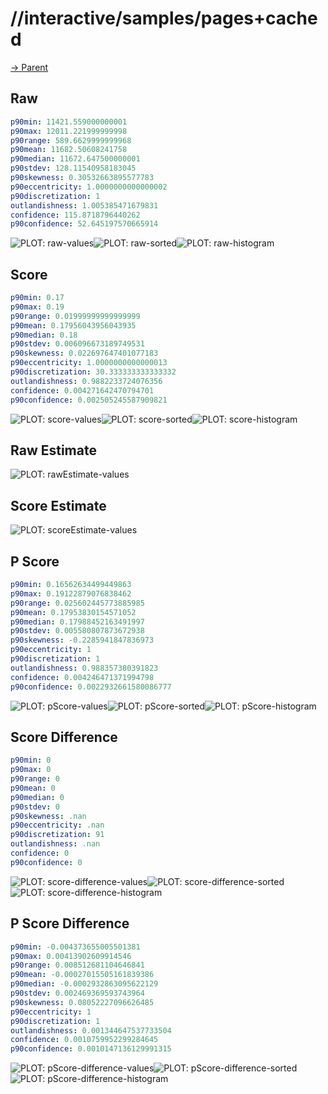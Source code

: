 
# //interactive/samples/pages+cached

[→ Parent](../..)


## Raw


```yaml
p90min: 11421.559000000001
p90max: 12011.221999999998
p90range: 589.6629999999968
p90mean: 11682.50608241758
p90median: 11672.647500000001
p90stdev: 128.11540958183045
p90skewness: 0.30532663895577783
p90eccentricity: 1.0000000000000002
p90discretization: 1
outlandishness: 1.005385471679831
confidence: 115.8718796440262
p90confidence: 52.645197570665914

```

![PLOT: raw-values](./raw/values.svg)![PLOT: raw-sorted](./raw/sorted.svg)![PLOT: raw-histogram](./raw/histogram.svg)
## Score


```yaml
p90min: 0.17
p90max: 0.19
p90range: 0.01999999999999999
p90mean: 0.17956043956043935
p90median: 0.18
p90stdev: 0.006096673189749531
p90skewness: 0.022697647401077183
p90eccentricity: 1.0000000000000013
p90discretization: 30.333333333333332
outlandishness: 0.9882233724076356
confidence: 0.004271642470794701
p90confidence: 0.002505245587909821

```

![PLOT: score-values](./score/values.svg)![PLOT: score-sorted](./score/sorted.svg)![PLOT: score-histogram](./score/histogram.svg)
## Raw Estimate

![PLOT: rawEstimate-values](./rawEstimate/values.svg)
## Score Estimate

![PLOT: scoreEstimate-values](./scoreEstimate/values.svg)
## P Score


```yaml
p90min: 0.16562634499449863
p90max: 0.19122879076838462
p90range: 0.025602445773885985
p90mean: 0.17953830154571052
p90median: 0.17988452163491997
p90stdev: 0.005580807873672938
p90skewness: -0.2285941847836973
p90eccentricity: 1
p90discretization: 1
outlandishness: 0.988357380391823
confidence: 0.004246471371994798
p90confidence: 0.0022932661580086777

```

![PLOT: pScore-values](./pScore/values.svg)![PLOT: pScore-sorted](./pScore/sorted.svg)![PLOT: pScore-histogram](./pScore/histogram.svg)
## Score Difference


```yaml
p90min: 0
p90max: 0
p90range: 0
p90mean: 0
p90median: 0
p90stdev: 0
p90skewness: .nan
p90eccentricity: .nan
p90discretization: 91
outlandishness: .nan
confidence: 0
p90confidence: 0

```

![PLOT: score-difference-values](./score-difference/values.svg)![PLOT: score-difference-sorted](./score-difference/sorted.svg)![PLOT: score-difference-histogram](./score-difference/histogram.svg)
## P Score Difference


```yaml
p90min: -0.004373655005501381
p90max: 0.00413902609914546
p90range: 0.008512681104646841
p90mean: -0.00027015505161839386
p90median: -0.0002932863095622129
p90stdev: 0.002469369593743964
p90skewness: 0.08052227096626485
p90eccentricity: 1
p90discretization: 1
outlandishness: 0.001344647537733504
confidence: 0.0010759952299284645
p90confidence: 0.0010147136129991315

```

![PLOT: pScore-difference-values](./pScore-difference/values.svg)![PLOT: pScore-difference-sorted](./pScore-difference/sorted.svg)![PLOT: pScore-difference-histogram](./pScore-difference/histogram.svg)
